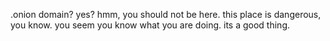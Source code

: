 .onion domain? yes? hmm, you should not be here. this place is dangerous, you know. you seem you know what you are doing. its a good thing.
